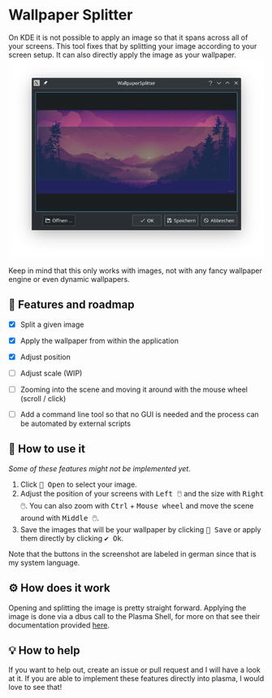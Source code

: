 # Wallpaper Splitter

On KDE it is not possible to apply an image so that it spans across all of your screens.
This tool fixes that by splitting your image according to your screen setup.
It can also directly apply the image as your wallpaper.
![img.png](docs/img.png)

Keep in mind that this only works with images, not with any fancy wallpaper engine or even dynamic wallpapers.


## 🚀 Features and roadmap

- [x] Split a given image
- [x] Apply the wallpaper from within the application
- [x] Adjust position
- [ ] Adjust scale (WIP)
- [ ] Zooming into the scene and moving it around with the mouse wheel (scroll / click)
- [ ] Add a command line tool so that no GUI is needed and the process can be automated by external scripts


## 💭 How to use it

_Some of these features might not be implemented yet._

1. Click <kbd>📂 Open</kbd> to select your image.
2. Adjust the position of your screens with <kbd>Left 🖱️</kbd> and the size with <kbd>Right 🖱️</kbd>.
   You can also zoom with <kbd>Ctrl</kbd> + <kbd>Mouse wheel</kbd> and move the scene around with <kbd>Middle 🖱️</kbd>.
3. Save the images that will be your wallpaper by clicking <kbd>💾 Save</kbd> or
   apply them directly by clicking <kbd>✔️ Ok</kbd>.

Note that the buttons in the screenshot are labeled in german since that is my system language.


## ⚙️ How does it work

Opening and splitting the image is pretty straight forward.
Applying the image is done via a dbus call to the Plasma Shell,
for more on that see their documentation provided [here](https://develop.kde.org/docs/plasma/scripting/api/).


## 💡 How to help

If you want to help out, create an issue or pull request and I will have a look at it.
If you are able to implement these features directly into plasma, I would love to see that!
